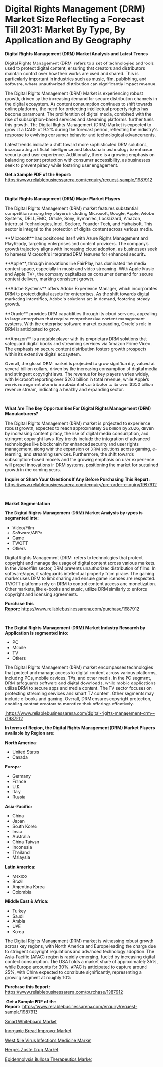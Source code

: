 <p><h1>Digital Rights Management (DRM) Market Size Reflecting a Forecast Till 2031: Market By Type, By Application and By Geography</h1></p><p><strong>Digital Rights Management (DRM) Market Analysis and Latest Trends</strong></p>
<p><p>Digital Rights Management (DRM) refers to a set of technologies and tools used to protect digital content, ensuring that creators and distributors maintain control over how their works are used and shared. This is particularly important in industries such as music, film, publishing, and software, where unauthorized distribution can significantly impact revenue.</p><p>The Digital Rights Management (DRM) Market is experiencing robust growth, driven by the increasing demand for secure distribution channels in the digital ecosystem. As content consumption continues to shift towards online platforms, the need for protecting intellectual property rights has become paramount. The proliferation of digital media, combined with the rise of subscription-based services and streaming platforms, further fuels this growth. The Digital Rights Management (DRM) Market is expected to grow at a CAGR of 9.2% during the forecast period, reflecting the industry's response to evolving consumer behavior and technological advancements.</p><p>Latest trends indicate a shift toward more sophisticated DRM solutions, incorporating artificial intelligence and blockchain technology to enhance security and user experience. Additionally, there is a growing emphasis on balancing content protection with consumer accessibility, as businesses seek to prevent piracy while fostering user engagement.</p></p>
<p><strong>Get a Sample PDF of the Report:&nbsp;</strong> <a href="https://www.reliablebusinessarena.com/enquiry/request-sample/1987912?utm_campaign=1729&utm_medium=2&utm_source=Github&utm_content=ia&utm_term=25102024&utm_id=digital-rights-management-drm">https://www.reliablebusinessarena.com/enquiry/request-sample/1987912</a></p>
<p>&nbsp;</p>
<p><strong>Digital Rights Management (DRM) Major Market Players</strong></p>
<p><p>The Digital Rights Management (DRM) market features substantial competition among key players including Microsoft, Google, Apple, Adobe Systems, DELL/EMC, Oracle, Sony, Symantec, LockLizard, Amazon, Intertrust Technologies, Intel, Seclore, Founder Tech, and Haihaisoft. This sector is integral to the protection of digital content across various media.</p><p>**Microsoft** has positioned itself with Azure Rights Management and PlayReady, targeting enterprises and content providers. The company’s growth trajectory aligns with increasing cloud adoption, as businesses seek to harness Microsoft's integrated DRM features for enhanced security. </p><p>**Apple**, through innovations like FairPlay, has dominated the media content space, especially in music and video streaming. With Apple Music and Apple TV+, the company capitalizes on consumer demand for secure content delivery, marking consistent growth.</p><p>**Adobe Systems** offers Adobe Experience Manager, which incorporates DRM to protect digital assets for enterprises. As the shift towards digital marketing intensifies, Adobe's solutions are in demand, fostering steady growth.</p><p>**Oracle** provides DRM capabilities through its cloud services, appealing to large enterprises that require comprehensive content management systems. With the enterprise software market expanding, Oracle's role in DRM is anticipated to grow.</p><p>**Amazon** is a notable player with its proprietary DRM solutions that safeguard digital books and streaming services via Amazon Prime Video. The emphasis on secure content distribution fosters growth prospects within its extensive digital ecosystem.</p><p>Overall, the global DRM market is projected to grow significantly, valued at several billion dollars, driven by the increasing consumption of digital media and stringent copyright laws. The revenue for key players varies widely, with Microsoft reporting over $200 billion in total revenue, while Apple’s services segment alone is a substantial contributor to its over $350 billion revenue stream, indicating a healthy and expanding sector.</p></p>
<p>&nbsp;</p>
<p><strong>What Are The Key Opportunities For Digital Rights Management (DRM) Manufacturers?</strong></p>
<p><p>The Digital Rights Management (DRM) market is projected to experience robust growth, expected to reach approximately $6 billion by 2026, driven by increasing content piracy, the rise of digital media consumption, and stringent copyright laws. Key trends include the integration of advanced technologies like blockchain for enhanced security and user rights management, along with the expansion of DRM solutions across gaming, e-learning, and streaming services. Furthermore, the shift towards subscription-based models and the growing emphasis on user experience will propel innovations in DRM systems, positioning the market for sustained growth in the coming years.</p></p>
<p><strong>Inquire or Share Your Questions If Any Before Purchasing This Report:</strong> <a href="https://www.reliablebusinessarena.com/enquiry/pre-order-enquiry/1987912?utm_campaign=1729&utm_medium=2&utm_source=Github&utm_content=ia&utm_term=25102024&utm_id=digital-rights-management-drm">https://www.reliablebusinessarena.com/enquiry/pre-order-enquiry/1987912</a></p>
<p>&nbsp;</p>
<p><strong>Market Segmentation</strong></p>
<p><strong>The Digital Rights Management (DRM) Market Analysis by types is segmented into:</strong></p>
<p><ul><li>Video/Film</li><li>Software/APPs</li><li>Game</li><li>TV/OTT</li><li>Others</li></ul></p>
<p><p>Digital Rights Management (DRM) refers to technologies that protect copyright and manage the usage of digital content across various markets. In the video/film sector, DRM prevents unauthorized distribution of films. In software/apps, it safeguards intellectual property from piracy. The gaming market uses DRM to limit sharing and ensure game licenses are respected. TV/OTT platforms rely on DRM to control content access and monetization. Other markets, like e-books and music, utilize DRM similarly to enforce copyright and licensing agreements.</p></p>
<p><strong>Purchase this Report:&nbsp;</strong><a href="https://www.reliablebusinessarena.com/purchase/1987912?utm_campaign=1729&utm_medium=2&utm_source=Github&utm_content=ia&utm_term=25102024&utm_id=digital-rights-management-drm">https://www.reliablebusinessarena.com/purchase/1987912</a></p>
<p>&nbsp;</p>
<p><strong>The Digital Rights Management (DRM) Market Industry Research by Application is segmented into:</strong></p>
<p><ul><li>PC</li><li>Mobile</li><li>TV</li><li>Others</li></ul></p>
<p><p>The Digital Rights Management (DRM) market encompasses technologies that protect and manage access to digital content across various platforms, including PCs, mobile devices, TVs, and other media. In the PC segment, DRM safeguards software and digital downloads, while mobile applications utilize DRM to secure apps and media content. The TV sector focuses on protecting streaming services and smart TV content. Other segments may include e-books and gaming. Overall, DRM ensures copyright protection, enabling content creators to monetize their offerings effectively.</p></p>
<p><a href="https://www.reliablebusinessarena.com/digital-rights-management-drm--r1987912?utm_campaign=1729&utm_medium=2&utm_source=Github&utm_content=ia&utm_term=25102024&utm_id=digital-rights-management-drm">&nbsp;https://www.reliablebusinessarena.com/digital-rights-management-drm--r1987912</a></p>
<p><strong>In terms of Region, the Digital Rights Management (DRM) Market Players available by Region are:</strong></p>
<p>
    <p> <strong> North America: </strong>
        <ul>
            <li>United States</li>
            <li>Canada</li>
        </ul>
        </p> 
    <p> <strong> Europe: </strong>
        <ul>
            <li>Germany</li>
            <li>France</li>
            <li>U.K.</li>
            <li>Italy</li>
            <li>Russia</li>
        </ul>
        </p> 
    <p> <strong> Asia-Pacific: </strong>
        <ul>
            <li>China</li>
            <li>Japan</li>
            <li>South Korea</li>
            <li>India</li>
            <li>Australia</li>
            <li>China Taiwan</li>
            <li>Indonesia</li>
            <li>Thailand</li>
            <li>Malaysia</li>
        </ul>
        </p> 
    <p> <strong> Latin America: </strong>
        <ul>
            <li>Mexico</li>
            <li>Brazil</li>
            <li>Argentina Korea</li>
            <li>Colombia</li>
        </ul>
        </p> 
    <p> <strong> Middle East & Africa: </strong>
        <ul>
            <li>Turkey</li>
            <li>Saudi</li>
            <li>Arabia</li>
            <li>UAE</li>
            <li>Korea</li>
        </ul>
    </p>
    </p>
<p><p>The Digital Rights Management (DRM) market is witnessing robust growth across key regions, with North America and Europe leading the charge due to stringent copyright regulations and advanced technology adoption. The Asia-Pacific (APAC) region is rapidly emerging, fueled by increasing digital content consumption. The USA holds a market share of approximately 35%, while Europe accounts for 30%. APAC is anticipated to capture around 25%, with China expected to contribute significantly, representing a growing segment at roughly 10%.</p></p>
<p><strong>Purchase this Report: </strong><a href="https://www.reliablebusinessarena.com/purchase/1987912?utm_campaign=1729&utm_medium=2&utm_source=Github&utm_content=ia&utm_term=25102024&utm_id=digital-rights-management-drm">https://www.reliablebusinessarena.com/purchase/1987912</a></p>
<p>&nbsp;<strong>Get a Sample PDF of the Report:&nbsp;&nbsp;</strong><a href="https://www.reliablebusinessarena.com/enquiry/request-sample/1987912?utm_campaign=1729&utm_medium=2&utm_source=Github&utm_content=ia&utm_term=25102024&utm_id=digital-rights-management-drm">https://www.reliablebusinessarena.com/enquiry/request-sample/1987912</a></p>
<p><strong></strong></p>
<p><p><a href="https://issuu.com/reportprime-2/docs/smart-whiteboard-market-size-2030.p_169e2e48f34266?utm_campaign=1729&utm_medium=2&utm_source=Github&utm_content=ia&utm_term=25102024&utm_id=digital-rights-management-drm">Smart Whiteboard Market</a></p><p><a href="https://www.linkedin.com/pulse/global-inorganic-bread-improver-market-trends-analysis-future-u551f?utm_campaign=1729&utm_medium=2&utm_source=Github&utm_content=ia&utm_term=25102024&utm_id=digital-rights-management-drm">Inorganic Bread Improver Market</a></p><p><a href="https://www.linkedin.com/pulse/emerging-trends-west-nile-virus-infections-medicine-market-kvqbf?utm_campaign=1729&utm_medium=2&utm_source=Github&utm_content=ia&utm_term=25102024&utm_id=digital-rights-management-drm">West Nile Virus Infections Medicine Market</a></p><p><a href="https://www.linkedin.com/pulse/herpes-zoste-drug-industry-insights-report-analyzing-market-hut7f?utm_campaign=1729&utm_medium=2&utm_source=Github&utm_content=ia&utm_term=25102024&utm_id=digital-rights-management-drm">Herpes Zoste Drug Market</a></p><p><a href="https://www.linkedin.com/pulse/epidermolysis-bullosa-therapeutics-market-pulse-58-expansion-omnjf?utm_campaign=1729&utm_medium=2&utm_source=Github&utm_content=ia&utm_term=25102024&utm_id=digital-rights-management-drm">Epidermolysis Bullosa Therapeutics Market</a></p></p>